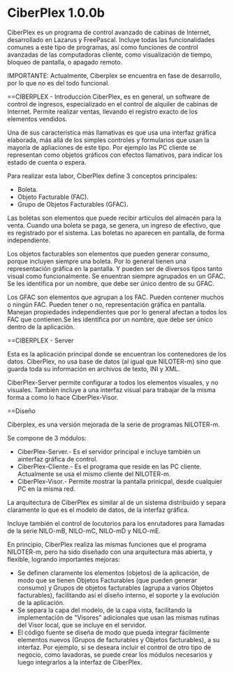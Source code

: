 CiberPlex 1.0.0b
================

CiberPlex es un programa de control avanzado de cabinas de Internet, desarrollado en Lazarus y FreePascal. Incluye todas las funcionalidades comunes a este tipo de programas, así como funciones de control avanzadas de las computadoras cliente, como visualización de tiempo, bloqueo de pantalla, o apagado remoto.

IMPORTANTE: Actualmente, Ciberplex se encuentra en fase de  desarrollo, por lo que no es del todo funcional.

==CIBERPLEX - Introducción
CiberPlex, es en general, un software de control de ingresos, especializado en el control de alquiler de cabinas de Internet. Permite realizar ventas, llevando el registro exacto de los elementos vendidos.

Una de sus característica más llamativas es que usa una interfaz gráfica elaborada, más allá de los simples controles y formularios que usan la mayoría de apliaciones de este tipo. Por ejemplo las PC cliente se representan como objetos gráficos con efectos llamativos, para indicar los estado de cuenta o espera.

Para realizar esta labor, CiberPlex define 3 conceptos principales:

* Boleta. 
* Objeto Facturable (FAC).
* Grupo de Objetos Facturables (GFAC).

Las boletas son elementos que puede recibir artículos del almacén para la venta. Cuando una boleta se paga, se genera, un ingreso de efectivo, que es registrado por el sistema. Las boletas no aparecen en pantalla, de forma independiente.

Los objetos facturables son  elementos que pueden generar consumo, porque incluyen siempre una boleta. Por lo general tienen una representación gráfica en la pantalla. Y pueden ser de diversos tipos tanto visual como funcionalmente. Se enuentran siempre agrupados en un GFAC. Se les identifica por un nombre, que debe ser único dentro de su GFAC.

Los GFAC son elementos que agrupan a los FAC. Pueden contener muchos o ningún FAC. Pueden tener o no, representación gráfica en pantalla. Manejan propiedades independientes que por lo general afectan a todos los FAC que contienen.Se les identifica por un nombre, que debe ser único dentro de la aplicación.


==CIBERPLEX - Server

Esta es la aplicación principal donde se encuentran los contenedores de los datos. CiberPlex, no usa base de datos (al igual que NILOTER-m) sino que guarda toda su información en archivos de texto, INI y XML.

CiberPlex-Server permite configurar a todos los elementos visuales, y no visuales. También incluye a una interfaz visual para trabajar de la misma forma a como lo hace CiberPlex-Visor.


==Diseño

Ciberplex, es una versión mejorada de la serie de programas NILOTER-m.

Se compone de 3 módulos:

* CiberPlex-Server.- Es el servidor principal e incluye también un ainterfaz gráfica de control.
* CiberPlex-Cliente.- Es el programa que reside en las PC cliente. Actualmente se usa el mismo cliente del NILOTER-m.
* CiberPlex-Visor.- Permite mostrar la pantalla prinicpal, desde cualquier PC en la misma red.

La arquitectura de CiberPlex es similar al de un sistema distribuido y separa claramente lo que es el modelo de datos, de la interfaz gráfica.

Incluye también el control de locutorios para los enrutadores para llamadas de la serie NILO-mB, NILO-mC, NILO-mD y NILO-mE.

En principio, CiberPlex realiza las mismas funciones que el programa NILOTER-m, pero ha sido diseñado con una arquitectura más abierta, y flexible, logrando importantes mejoras:

* Se definen claramente los elementos (objetos) de la aplicación, de modo que se tienen Objetos Facturables (que pueden generar consumo) y Grupos de objetos facturables (agrupa a varios Objetos facturables), facilitando así el diseño interno, el soporte y la evolución de la aplicación.
* Se separa la capa del modelo, de la capa vista, facilitando la implementación de "Visores" adicionales que usan las mismas rutinas del Visor local, que se incluye en el servidor.
* El código fuente se diseña de modo que pueda integrar fácilmente elementos nuevos (Grupos de facturables y Objetos facturables), a su interfaz. Por ejemplo, si se deseara incluir el control de otro tipo de negocio, como lavadoras, se puede crear los módulos necesarios y luego integrarlos a la interfaz de CiberPlex.
